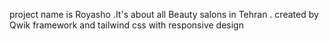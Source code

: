 project name is Royasho .It's about all Beauty salons in Tehran .
created by Qwik framework and tailwind css with responsive design
